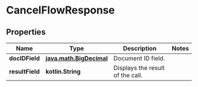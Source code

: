
# CancelFlowResponse

## Properties
Name | Type | Description | Notes
------------ | ------------- | ------------- | -------------
**docIDField** | [**java.math.BigDecimal**](java.math.BigDecimal.md) | Document ID field. | 
**resultField** | **kotlin.String** | Displays the result of the call. | 



